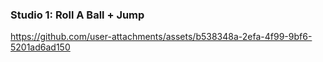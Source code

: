 ### Studio 1: Roll A Ball + Jump



https://github.com/user-attachments/assets/b538348a-2efa-4f99-9bf6-5201ad6ad150

